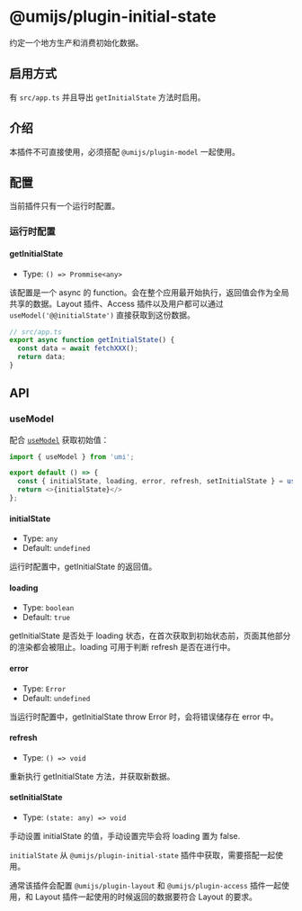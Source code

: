 # @umijs/plugin-initial-state

约定一个地方生产和消费初始化数据。

## 启用方式

有 `src/app.ts` 并且导出 `getInitialState` 方法时启用。

## 介绍

本插件不可直接使用，必须搭配 `@umijs/plugin-model` 一起使用。

## 配置

当前插件只有一个运行时配置。

### 运行时配置

#### getInitialState

* Type: `() => Prommise<any>`

该配置是一个 async 的 function。会在整个应用最开始执行，返回值会作为全局共享的数据。Layout 插件、Access 插件以及用户都可以通过 `useModel('@@initialState')` 直接获取到这份数据。

```typescript
// src/app.ts
export async function getInitialState() {
  const data = await fetchXXX();
  return data;
}
```

## API

### useModel

配合 [`useModel`](./plugin-model) 获取初始值：

```js
import { useModel } from 'umi';

export default () => {
  const { initialState, loading, error, refresh, setInitialState } = useModel('@@initialState');
  return <>{initialState}</>
};
```

#### initialState

* Type: `any`
* Default: `undefined`

运行时配置中，getInitialState 的返回值。

#### loading

* Type: `boolean`
* Default: `true`

getInitialState 是否处于 loading 状态，在首次获取到初始状态前，页面其他部分的渲染都会被阻止。loading 可用于判断 refresh 是否在进行中。

#### error

* Type: `Error`
* Default: `undefined`

当运行时配置中，getInitialState throw Error 时，会将错误储存在 error 中。

#### refresh

* Type: `() => void`

重新执行 getInitialState 方法，并获取新数据。

#### setInitialState

* Type: `(state: any) => void`

手动设置 initialState 的值，手动设置完毕会将 loading 置为 false.

`initialState` 从 `@umijs/plugin-initial-state` 插件中获取，需要搭配一起使用。

通常该插件会配置 `@umijs/plugin-layout` 和 `@umijs/plugin-access` 插件一起使用，和 Layout 插件一起使用的时候返回的数据要符合 Layout 的要求。

